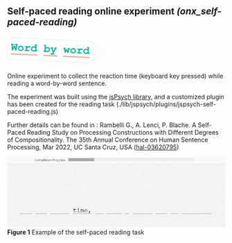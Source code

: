 ## Self-paced reading online experiment _(onx\_self-paced-reading)_
### <img src="lay/spr_logo.png" width="200">

Online experiment to collect the reaction time (keyboard key pressed) while reading a word-by-word sentence.
 
The experiment was built using the [jsPsych library](https://www.jspsych.org), and a customized plugin has been created for the reading task (./lib/jspsych/plugins/jspsych-self-paced-reading.js)

Further details can be found in :
Rambelli G., A. Lenci, P. Blache. A Self-Paced Reading Study on Processing Constructions with Different Degrees of Compositionality. The 35th Annual Conference on Human Sentence Processing, Mar 2022, UC Santa Cruz, USA ([hal-03620795](https://hal.science/hal-03620795))

![Example of self-paced reading task](lay/ex-self-paced.png)
**Figure 1** Example of the self-paced reading task
